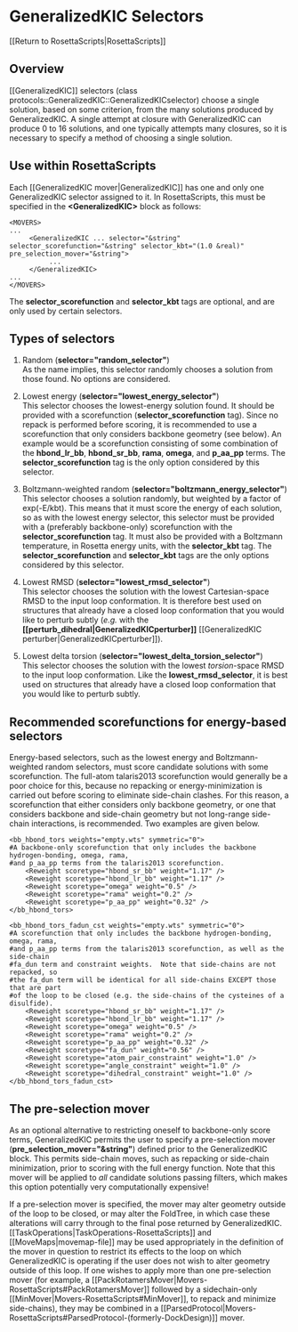 # GeneralizedKIC Selectors

[[Return to RosettaScripts|RosettaScripts]]

## Overview
[[GeneralizedKIC]] selectors (class protocols::GeneralizedKIC::GeneralizedKICselector) choose a single solution, based on some criterion, from the many solutions produced by GeneralizedKIC.  A single attempt at closure with GeneralizedKIC can produce 0 to 16 solutions, and one typically attempts many closures, so it is necessary to specify a method of choosing a single solution.

## Use within RosettaScripts
Each [[GeneralizedKIC mover|GeneralizedKIC]] has one and only one GeneralizedKIC selector assigned to it.  In RosettaScripts, this must be specified in the **\<GeneralizedKIC\>** block as follows:

```
<MOVERS>
...
     <GeneralizedKIC ... selector="&string" selector_scorefunction="&string" selector_kbt="(1.0 &real)" pre_selection_mover="&string">
          ...
     </GeneralizedKIC>
...
</MOVERS>
```

The **selector_scorefunction** and **selector_kbt** tags are optional, and are only used by certain selectors.

## Types of selectors
1.  Random (**selector="random_selector"**)<br>As the name implies, this selector randomly chooses a solution from those found.  No options are considered.

2.  Lowest energy (**selector="lowest_energy_selector"**)<br>This selector chooses the lowest-energy solution found.  It should be provided with a scorefunction (**selector_scorefunction** tag).  Since no repack is performed before scoring, it is recommended to use a scorefunction that only considers backbone geometry (see below).  An example would be a scorefunction consisting of some combination of the **hbond_lr_bb**, **hbond_sr_bb**, **rama**, **omega**, and **p_aa_pp** terms.  The **selector_scorefunction** tag is the only option considered by this selector.

3.  Boltzmann-weighted random (**selector="boltzmann_energy_selector"**)<br>This selector chooses a solution randomly, but weighted by a factor of exp(-E/kbt).  This means that it must score the energy of each solution, so as with the lowest energy selector, this selector must be provided with a (preferably backbone-only) scorefunction with the **selector_scorefunction** tag.  It must also be provided with a Boltzmann temperature, in Rosetta energy units, with the **selector_kbt** tag.  The **selector_scorefunction** and **selector_kbt** tags are the only options considered by this selector.

4.  Lowest RMSD (**selector="lowest_rmsd_selector"**)<br>This selector chooses the solution with the lowest Cartesian-space RMSD to the input loop conformation.  It is therefore best used on structures that already have a closed loop conformation that you would like to perturb subtly (_e.g._ with the **[[perturb_dihedral|GeneralizedKICperturber]]** [[GeneralizedKIC perturber|GeneralizedKICperturber]]).

5.  Lowest delta torsion (**selector="lowest_delta_torsion_selector"**)<br>This selector chooses the solution with the lowest _torsion_-space RMSD to the input loop conformation.  Like the **lowest_rmsd_selector**, it is best used on structures that already have a closed loop conformation that you would like to perturb subtly.

## Recommended scorefunctions for energy-based selectors

Energy-based selectors, such as the lowest energy and Boltzmann-weighted random selectors, must score candidate solutions with some scorefunction.  The full-atom talaris2013 scorefunction would generally be a poor choice for this, because no repacking or energy-minimization is carried out before scoring to eliminate side-chain clashes.  For this reason, a scorefunction that either considers only backbone geometry, or one that considers backbone and side-chain geometry but not long-range side-chain interactions, is recommended.  Two examples are given below.

```
<bb_hbond_tors weights="empty.wts" symmetric="0">
#A backbone-only scorefunction that only includes the backbone hydrogen-bonding, omega, rama,
#and p_aa_pp terms from the talaris2013 scorefunction.
	<Reweight scoretype="hbond_sr_bb" weight="1.17" />
	<Reweight scoretype="hbond_lr_bb" weight="1.17" />
	<Reweight scoretype="omega" weight="0.5" />
	<Reweight scoretype="rama" weight="0.2" />
	<Reweight scoretype="p_aa_pp" weight="0.32" />
</bb_hbond_tors>
```

```
<bb_hbond_tors_fadun_cst weights="empty.wts" symmetric="0">
#A scorefunction that only includes the backbone hydrogen-bonding, omega, rama,
#and p_aa_pp terms from the talaris2013 scorefunction, as well as the side-chain
#fa_dun term and constraint weights.  Note that side-chains are not repacked, so
#the fa_dun term will be identical for all side-chains EXCEPT those that are part
#of the loop to be closed (e.g. the side-chains of the cysteines of a disulfide).
	<Reweight scoretype="hbond_sr_bb" weight="1.17" />
	<Reweight scoretype="hbond_lr_bb" weight="1.17" />
	<Reweight scoretype="omega" weight="0.5" />
	<Reweight scoretype="rama" weight="0.2" />
	<Reweight scoretype="p_aa_pp" weight="0.32" />
	<Reweight scoretype="fa_dun" weight="0.56" />
	<Reweight scoretype="atom_pair_constraint" weight="1.0" />
	<Reweight scoretype="angle_constraint" weight="1.0" />
	<Reweight scoretype="dihedral_constraint" weight="1.0" />
</bb_hbond_tors_fadun_cst>
```

## The pre-selection mover

As an optional alternative to restricting oneself to backbone-only score terms, GeneralizedKIC permits the user to specify a pre-selection mover (**pre_selection_mover="&string"**) defined prior to the GeneralizedKIC block.  This permits side-chain moves, such as repacking or side-chain minimization, prior to scoring with the full energy function.  Note that this mover will be applied to _all_ candidate solutions passing filters, which makes this option potentially very computationally expensive!

If a pre-selection mover is specified, the mover may alter geometry outside of the loop to be closed, or may alter the FoldTree, in which case these alterations will carry through to the final pose returned by GeneralizedKIC.  [[TaskOperations|TaskOperations-RosettaScripts]] and [[MoveMaps|movemap-file]] may be used appropriately in the definition of the mover in question to restrict its effects to the loop on which GeneralizedKIC is operating if the user does not wish to alter geometry outside of this loop.  If one wishes to apply more than one pre-selection mover (for example, a [[PackRotamersMover|Movers-RosettaScripts#PackRotamersMover]] followed by a sidechain-only [[MinMover|Movers-RosettaScripts#MinMover]], to repack and minimize side-chains), they may be combined in a [[ParsedProtocol|Movers-RosettaScripts#ParsedProtocol-(formerly-DockDesign)]] mover.